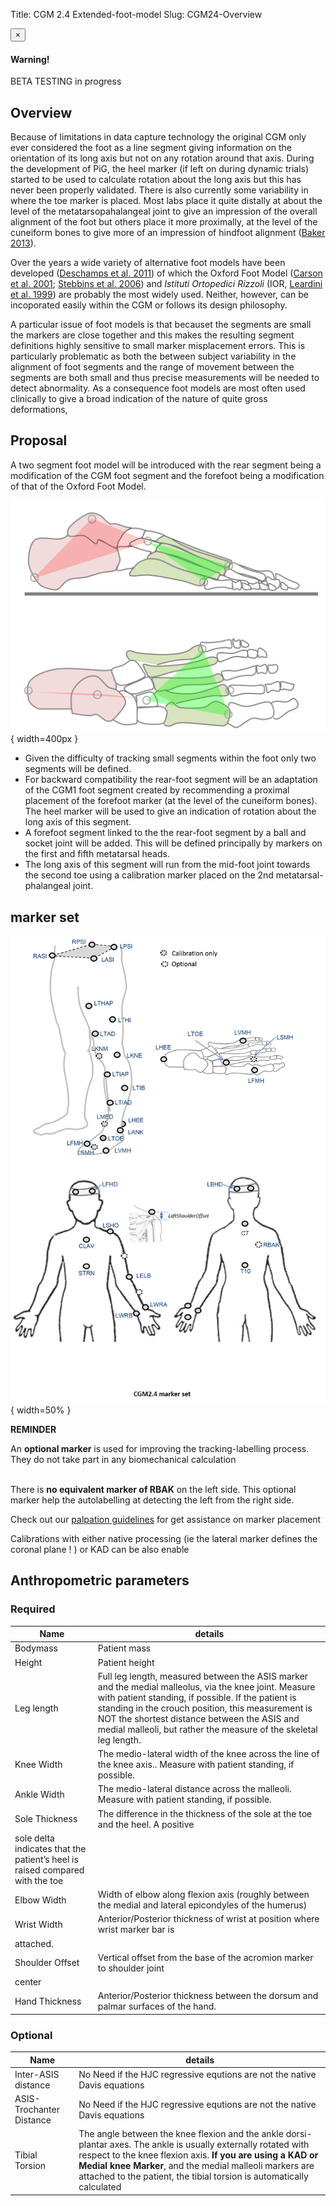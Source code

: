 Title: CGM 2.4 Extended-foot-model
Slug: CGM24-Overview

<div class="alert alert-dismissible alert-warning">
  <button type="button" class="close" data-dismiss="alert">&times;</button>
  <h4 class="alert-heading">Warning!</h4>
  <p class="mb-0">BETA TESTING in progress</p>
</div>

## Overview
Because of limitations in data capture technology the original CGM only ever considered the foot as a line segment giving information on the orientation of its long axis but not on any rotation around that axis. During the development of PiG, the heel marker (if left on during dynamic trials) started to be used to calculate rotation about the long axis but this has never been properly validated. There is also currently some variability in where the toe marker is placed. Most labs place it quite distally at about the level of the metatarsopahalangeal joint to give an impression of the overall alignment of the foot but others place it more proximally, at the level of the cuneiform bones to give more of an impression of hindfoot alignment ([Baker 2013](http://eu.wiley.com/WileyCDA/WileyTitle/productCd-1908316667,subjectCd-HE90.html)).

Over the years a wide variety of alternative foot models have been developed ([Deschamps et al. 2011](http://dx.doi.org/10.1016/j.gaitpost.2010.12.018)) of which the Oxford Foot Model ([Carson et al. 2001](http://dx.doi.org/10.1016/S0021-9290%2801%2900101-4); [Stebbins et al. 2006](http://dx.doi.org/S0966-6362%2805%2900037-8 )) and <em>Istituti Ortopedici Rizzoli</em> (IOR, [Leardini et al. 1999](http://dx.doi.org/10.1016/S0268-0033%2899%2900008-X)) are probably the most widely used. Neither, however, can be incoporated easily within the CGM or follows its design philosophy.

A particular issue of foot models is that becauset the segments are small the markers are close together and this makes the resulting segment definitions highly sensitive to small marker misplacement errors. This is particularly problematic as both the between subject variability in the alignment of foot segments and the range of movement between the segments are both small and thus precise measurements will be needed to detect abnormality. As a consequence foot models are most often used clinically to give a broad indication of the nature of quite gross deformations,

## Proposal
A two segment foot model will be introduced with the rear segment being a modification of the CGM foot segment and the forefoot being a modification of that of the Oxford Foot Model.

![cgm24mfoot](/images/CGM2/CGM24foot.png){ width=400px }

* Given the difficulty of tracking small segments within the foot only two segments will be defined.
* For backward compatibility the rear-foot segment will be an adaptation of the CGM1 foot segment created by recommending a proximal placement of the forefoot marker (at the level of the cuneiform bones). The heel marker will be used to give an indication of rotation about the long axis of this segment.
* A forefoot segment linked to the the rear-foot segment by a ball and socket joint will be added. This will be defined principally by markers on the first and fifth metatarsal heads.
* The long axis of this segment will run from the mid-foot joint towards the second toe using a calibration marker placed on the 2nd metatarsal-phalangeal joint.

## marker set

![cgm24ms](/images/CGM2/CGM24_markerset.png){ width=50% }

<div class="alert alert-dismissible alert-info">
<b>REMINDER</b>
<br>
<p> An <b> optional marker</b> is used for improving the tracking-labelling process. They do not take part in any biomechanical calculation </p>
<br>
There is <b> no equivalent marker of RBAK</b>  on the left side. This optional marker help the autolabelling at detecting the left from the right side.
</div>

Check out our [palpation guidelines](Palpation.html) for get assistance on marker placement

Calibrations with either native processing (ie the lateral marker defines the coronal plane ! ) or KAD can be also enable

## Anthropometric parameters

### Required

|Name | details |
|------|---------|
|Bodymass|Patient mass |
|Height| Patient height |
|Leg length|Full leg length, measured between the ASIS marker and the medial malleolus, via the knee joint.  Measure with patient standing, if possible. If the patient is standing in the crouch position, this measurement is NOT the shortest distance between the ASIS and medial malleoli, but rather the measure of the skeletal leg length.|
|Knee Width|The medio-lateral width of the knee across the line of the knee axis.. Measure with patient standing, if possible. |
|Ankle Width|The medio-lateral distance across the malleoli. Measure with patient standing, if possible. |
|Sole Thickness|The difference in the thickness of the sole at the toe and the heel. A positive
sole delta indicates that the patient’s heel is raised compared with the toe |
|Elbow Width|Width of elbow along flexion axis (roughly between the medial and lateral epicondyles of the humerus) |
|Wrist Width|Anterior/Posterior thickness of wrist at position where wrist marker bar is
attached. |
|Shoulder Offset|Vertical offset from the base of the acromion marker to shoulder joint
center |
|Hand Thickness|Anterior/Posterior thickness between the dorsum and palmar surfaces of the hand. |


### Optional

|Name | details |
|------|---------|
|Inter-ASIS distance| No Need if the HJC regressive equtions are not the native Davis equations  |
|ASIS-Trochanter Distance| No Need if the HJC regressive equtions are not the native Davis equations |
|Tibial Torsion| The angle between the knee flexion and the ankle dorsi-plantar axes. The ankle is usually externally rotated with respect to the knee flexion axis. **If you are using a KAD or Medial knee Marker**, and the medial malleoli markers are attached to the patient, the tibial torsion is  automatically calculated|
